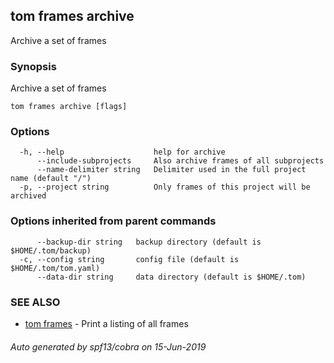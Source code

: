 ## tom frames archive

Archive a set of frames

### Synopsis

Archive a set of frames

```
tom frames archive [flags]
```

### Options

```
  -h, --help                    help for archive
      --include-subprojects     Also archive frames of all subprojects
      --name-delimiter string   Delimiter used in the full project name (default "/")
  -p, --project string          Only frames of this project will be archived
```

### Options inherited from parent commands

```
      --backup-dir string   backup directory (default is $HOME/.tom/backup)
  -c, --config string       config file (default is $HOME/.tom/tom.yaml)
      --data-dir string     data directory (default is $HOME/.tom)
```

### SEE ALSO

* [tom frames](tom_frames.md)	 - Print a listing of all frames

###### Auto generated by spf13/cobra on 15-Jun-2019
